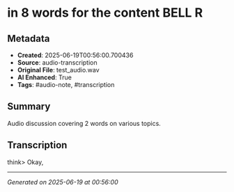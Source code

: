 # in 8 words for the content BELL R

## Metadata
- **Created**: 2025-06-19T00:56:00.700436
- **Source**: audio-transcription
- **Original File**: test_audio.wav
- **AI Enhanced**: True
- **Tags**: #audio-note, #transcription

## Summary
Audio discussion covering 2 words on various topics.

## Transcription
think>
Okay,

---
*Generated on 2025-06-19 at 00:56:00*
